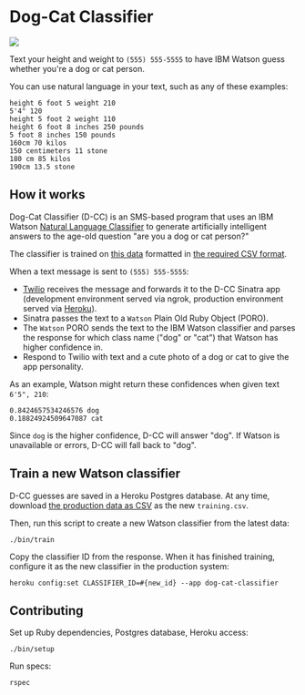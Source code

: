 # Dog-Cat Classifier

[![](https://circleci.com/gh/croaky/dog-cat-classifier.png?circle-token=cc924c43a7eb42256cec5bfac09b2354ea4bf562)](https://circleci.com/gh/croaky/dog-cat-classifier)

Text your height and weight to `(555) 555-5555`
to have IBM Watson guess whether you're a dog or cat person.

You can use natural language in your text,
such as any of these examples:

```
height 6 foot 5 weight 210
5'4" 120
height 5 foot 2 weight 110
height 6 foot 8 inches 250 pounds
5 foot 8 inches 150 pounds
160cm 70 kilos
150 centimeters 11 stone
180 cm 85 kilos
190cm 13.5 stone
```

## How it works

Dog-Cat Classifier (D-CC) is an SMS-based program
that uses an IBM Watson [Natural Language Classifier][ibm]
to generate artificially intelligent answers to the age-old question
"are you a dog or cat person?"

[ibm]: https://www.ibm.com/watson/developercloud/nl-classifier.html

The classifier is trained on [this data][training]
formatted in [the required CSV format][csv].

[training]: training.csv
[csv]: http://www.ibm.com/watson/developercloud/doc/nl-classifier/data_format.shtml

When a text message is sent to `(555) 555-5555`:

* [Twilio] receives the message and forwards it to the D-CC Sinatra app
  (development environment served via ngrok,
  production environment served via [Heroku]).
* Sinatra passes the text to a `Watson` Plain Old Ruby Object (PORO).
* The `Watson` PORO sends the text to the IBM Watson classifier
  and parses the response for which class name ("dog" or "cat")
  that Watson has higher confidence in.
* Respond to Twilio with text and a cute photo of a dog or cat
  to give the app personality.

[Twilio]: https://www.twilio.com
[Heroku]: https://www.heroku.com

As an example,
Watson might return these confidences when given text `6'5", 210`:

```
0.8424657534246576 dog
0.18824924509647087 cat
```

Since `dog` is the higher confidence, D-CC will answer "dog".
If Watson is unavailable or errors, D-CC will fall back to "dog".

## Train a new Watson classifier

D-CC guesses are saved in a Heroku Postgres database.
At any time,
download [the production data as CSV][dataclip] as the new `training.csv`.

[dataclip]: https://dataclips.heroku.com/flculvewgcvcznvkqeyeddtayusi.csv

Then, run this script to create a new Watson classifier from the latest data:

```
./bin/train
```

Copy the classifier ID from the response.
When it has finished training,
configure it as the new classifier in the production system:

```
heroku config:set CLASSIFIER_ID=#{new_id} --app dog-cat-classifier
```

## Contributing

Set up Ruby dependencies, Postgres database, Heroku access:

```
./bin/setup
```

Run specs:

```
rspec
```
